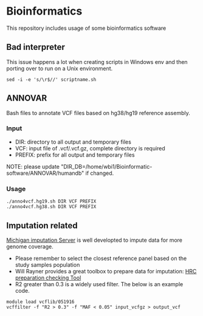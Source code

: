 # Bioinformatics
This repository includes usage of some bioinformatics software

## Bad interpreter  
This issue happens a lot when creating scripts in Windows env and then porting over to run on a Unix environment.
```
sed -i -e 's/\r$//' scriptname.sh
```

## ANNOVAR
Bash files to annotate VCF files based on hg38/hg19 reference assembly.

### Input
- DIR: directory to all output and temporary files
- VCF: input file of .vcf/.vcf.gz, complete directory is required
- PREFIX: prefix for all output and temporary files

NOTE: please update "DIR_DB=/home/wbi1/Bioinformatic-software/ANNOVAR/humandb" if changed.
### Usage
```
./anno4vcf.hg19.sh DIR VCF PREFIX
./anno4vcf.hg38.sh DIR VCF PREFIX
```

## Imputation related
[Michigan imputation Server](https://imputationserver.sph.umich.edu/index.html#!pages/home) is well developted to impute data for more genome coverage.
- Please remember to select the closest reference panel based on the study samples population
- Will Rayner provides a great toolbox to prepare data for imputation: [HRC preparation checking Tool](http://www.well.ox.ac.uk/~wrayner/tools/)
- R2 greater than 0.3 is a widely used filter. The below is an example code.
```
module load vcflib/051916
vcffilter -f "R2 > 0.3" -f "MAF < 0.05" input_vcfgz > output_vcf  
```
